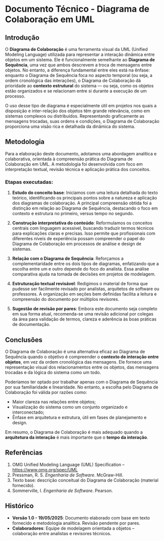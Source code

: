 
# Documento Técnico - Diagrama de Colaboração em UML

## Introdução

O **Diagrama de Colaboração** é uma ferramenta visual da UML (Unified Modeling Language) utilizada para representar a interação dinâmica entre objetos em um sistema. Ele é funcionalmente semelhante ao **Diagrama de Sequência**, uma vez que ambos descrevem a troca de mensagens entre objetos. No entanto, a diferença fundamental entre eles está na ênfase: enquanto o Diagrama de Sequência foca no aspecto temporal (ou seja, a ordem cronológica das interações), o Diagrama de Colaboração dá prioridade ao **contexto estrutural** do sistema — ou seja, como os objetos estão organizados e se relacionam entre si durante a execução de um processo.

O uso desse tipo de diagrama é especialmente útil em projetos nos quais a disposição e inter-relação dos objetos têm grande relevância, como em sistemas complexos ou distribuídos. Representando graficamente as mensagens trocadas, suas ordens e condições, o Diagrama de Colaboração proporciona uma visão rica e detalhada da dinâmica do sistema.

## Metodologia

Para a elaboração deste documento, adotamos uma abordagem analítica e colaborativa, orientada à compreensão prática do Diagrama de Colaboração em UML. A metodologia foi desenvolvida com foco em interpretação textual, revisão técnica e aplicação prática dos conceitos.

### Etapas executadas:

1. **Estudo do conceito base**: Iniciamos com uma leitura detalhada do texto teórico, identificando os principais pontos sobre a natureza e aplicação dos diagramas de colaboração. A principal compreensão obtida foi a distinção em relação ao Diagrama de Sequência, destacando o foco em contexto e estrutura no primeiro, versus tempo no segundo.

2. **Construção interpretativa do conteúdo**: Reformulamos os conceitos centrais com linguagem acessível, buscando traduzir termos técnicos para explicações claras e precisas. Isso permite que profissionais com diferentes níveis de experiência possam compreender o papel do Diagrama de Colaboração em processos de análise e design de sistemas.

3. **Relação com o Diagrama de Sequência**: Reforçamos a complementaridade entre os dois tipos de diagramas, enfatizando que a escolha entre um e outro depende do foco do analista. Essa análise comparativa ajuda na tomada de decisões em projetos de modelagem.

4. **Estruturação textual revisável**: Redigimos o material de forma que pudesse ser facilmente revisado por analistas, arquitetos de software ou professores. A organização em seções bem definidas facilita a leitura e compreensão do documento por múltiplos revisores.

5. **Sugestão de revisão por pares**: Embora este documento seja completo em sua forma atual, recomenda-se uma revisão adicional por colegas da área para validação de termos, clareza e aderência às boas práticas de documentação.

## Conclusões

O Diagrama de Colaboração é uma alternativa eficaz ao Diagrama de Sequência quando o objetivo é compreender o **contexto de interação entre objetos**, em vez da ordem cronológica das mensagens. Ele fornece uma representação visual dos relacionamentos entre os objetos, das mensagens trocadas e da lógica do sistema como um todo.

Poderíamos ter optado por trabalhar apenas com o Diagrama de Sequência por sua familiaridade e linearidade. No entanto, a escolha pelo Diagrama de Colaboração foi válida por razões como:

- Maior clareza nas relações entre objetos;
- Visualização do sistema como um conjunto organizado e interconectado;
- Ênfase em arquitetura e estrutura, útil em fases de planejamento e design.

Em resumo, o Diagrama de Colaboração é mais adequado quando a **arquitetura da interação** é mais importante que o **tempo da interação**.

## Referências

1. OMG Unified Modeling Language (UML) Specification – https://www.omg.org/spec/UML
2. Pressman, R. S. *Engenharia de Software*. McGraw-Hill.
3. Texto base: descrição conceitual do Diagrama de Colaboração (material fornecido).
4. Sommerville, I. *Engenharia de Software*. Pearson.

## Histórico

- **Versão 1.0 - 19/05/2025**: Documento elaborado com base em texto fornecido e metodologia analítica. Revisão pendente por pares.
- **Colaboradores**: Equipe de modelagem orientada a objetos – colaboração entre analistas e revisores técnicos.
